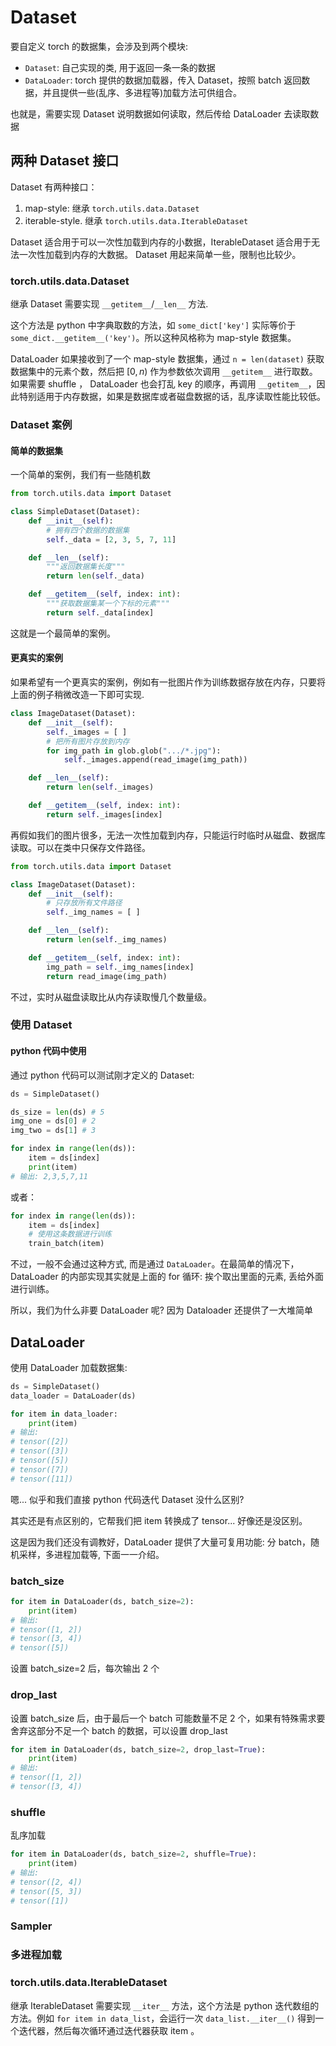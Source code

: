 # Dataset

要自定义 torch 的数据集，会涉及到两个模块:

- `Dataset`: 自己实现的类, 用于返回一条一条的数据
- `DataLoader`: torch 提供的数据加载器，传入 Dataset，按照 batch 返回数据，并且提供一些(乱序、多进程等)加载方法可供组合。

也就是，需要实现 Dataset 说明数据如何读取，然后传给 DataLoader 去读取数据

## 两种 Dataset 接口

Dataset 有两种接口：

1. map-style: 继承 `torch.utils.data.Dataset`
2. iterable-style. 继承 `torch.utils.data.IterableDataset`

Dataset 适合用于可以一次性加载到内存的小数据，IterableDataset 适合用于无法一次性加载到内存的大数据。
Dataset 用起来简单一些，限制也比较少。

### torch.utils.data.Dataset

继承 Dataset 需要实现 `__getitem__`/`__len__` 方法.

这个方法是 python 中字典取数的方法，如 `some_dict['key']` 实际等价于 `some_dict.__getitem__('key')`。所以这种风格称为 map-style 数据集。

DataLoader 如果接收到了一个 map-style 数据集，通过 `n = len(dataset)` 获取数据集中的元素个数，然后把 $[0, n)$ 作为参数依次调用 `__getitem__` 进行取数。
如果需要 shuffle ， DataLoader 也会打乱 key 的顺序，再调用 `__getitem__`，因此特别适用于内存数据，如果是数据库或者磁盘数据的话，乱序读取性能比较低。

### Dataset 案例

#### 简单的数据集

一个简单的案例，我们有一些随机数

```python
from torch.utils.data import Dataset

class SimpleDataset(Dataset):
    def __init__(self):
        # 拥有四个数据的数据集
        self._data = [2, 3, 5, 7, 11]

    def __len__(self):
        """返回数据集长度"""
        return len(self._data)

    def __getitem__(self, index: int):
        """获取数据集某一个下标的元素"""
        return self._data[index]
```

这就是一个最简单的案例。

#### 更真实的案例

如果希望有一个更真实的案例，例如有一批图片作为训练数据存放在内存，只要将上面的例子稍微改造一下即可实现.

```python
class ImageDataset(Dataset):
    def __init__(self):
        self._images = [ ]
        # 把所有图片存放到内存
        for img_path in glob.glob(".../*.jpg"):
            self._images.append(read_image(img_path))

    def __len__(self):
        return len(self._images)

    def __getitem__(self, index: int):
        return self._images[index]
```

再假如我们的图片很多，无法一次性加载到内存，只能运行时临时从磁盘、数据库读取。可以在类中只保存文件路径。

```python
from torch.utils.data import Dataset

class ImageDataset(Dataset):
    def __init__(self):
        # 只存放所有文件路径
        self._img_names = [ ]

    def __len__(self):
        return len(self._img_names)

    def __getitem__(self, index: int):
        img_path = self._img_names[index]
        return read_image(img_path)
```

不过，实时从磁盘读取比从内存读取慢几个数量级。

### 使用 Dataset

#### python 代码中使用

通过 python 代码可以测试刚才定义的 Dataset:

```python
ds = SimpleDataset()

ds_size = len(ds) # 5
img_one = ds[0] # 2
img_two = ds[1] # 3

for index in range(len(ds)):
    item = ds[index]
    print(item)
# 输出: 2,3,5,7,11
```

或者：

```python
for index in range(len(ds)):
    item = ds[index]
    # 使用这条数据进行训练
    train_batch(item)
```

不过，一般不会通过这种方式, 而是通过 `DataLoader`。在最简单的情况下，DataLoader 的内部实现其实就是上面的 for 循环: 挨个取出里面的元素, 丢给外面进行训练。

所以，我们为什么非要 DataLoader 呢?
因为 Dataloader 还提供了一大堆简单

## DataLoader

使用 DataLoader 加载数据集:

```python
ds = SimpleDataset()
data_loader = DataLoader(ds)

for item in data_loader:
    print(item)
# 输出:
# tensor([2])
# tensor([3])
# tensor([5])
# tensor([7])
# tensor([11])
```

嗯... 似乎和我们直接 python 代码迭代 Dataset 没什么区别?

其实还是有点区别的，它帮我们把 item 转换成了 tensor... 好像还是没区别。

这是因为我们还没有调教好，DataLoader 提供了大量可复用功能: 分 batch，随机采样，多进程加载等, 下面一一介绍。

### batch_size

```python
for item in DataLoader(ds, batch_size=2):
    print(item)
# 输出:
# tensor([1, 2])
# tensor([3, 4])
# tensor([5])
```

设置 batch_size=2 后，每次输出 2 个

### drop_last

设置 batch_size 后，由于最后一个 batch 可能数量不足 2 个，如果有特殊需求要舍弃这部分不足一个 batch 的数据，可以设置 drop_last

```python
for item in DataLoader(ds, batch_size=2, drop_last=True):
    print(item)
# 输出:
# tensor([1, 2])
# tensor([3, 4])
```

### shuffle

乱序加载

```python
for item in DataLoader(ds, batch_size=2, shuffle=True):
    print(item)
# 输出:
# tensor([2, 4])
# tensor([5, 3])
# tensor([1])
```

### Sampler

### 多进程加载

### torch.utils.data.IterableDataset

继承 IterableDataset 需要实现 `__iter__` 方法，这个方法是 python 迭代数组的方法。例如 `for item in data_list`，会运行一次 `data_list.__iter__()` 得到一个迭代器，然后每次循环通过迭代器获取 item 。
